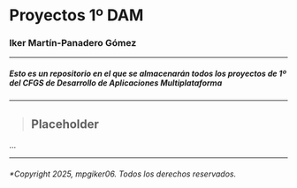 # Proyectos 1º DAM
### Iker Martín-Panadero Gómez
---
##### *Esto es un repositorio en el que se almacenarán todos los proyectos de 1º del CFGS de Desarrollo de Aplicaciones Multiplataforma*
---
> ## Placeholder
...

---
###### *Copyright 2025, mpgiker06. Todos los derechos reservados.
